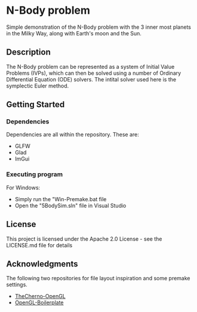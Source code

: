 # N-Body problem

Simple demonstration of the N-Body problem with the 3 inner most planets in the Milky Way, along with Earth's moon and the Sun. 
## Description

The N-Body problem can be represented as a system of Initial Value Problems (IVPs), which can then be solved using a number of Ordinary Differential Equation (ODE) solvers. The intital solver used here is the symplectic Euler method.


## Getting Started

### Dependencies

Dependencies are all within the repository. These are:
* GLFW 
* Glad
* ImGui

### Executing program

For Windows:
* Simply run the "Win-Premake.bat file 
* Open the "5BodySim.sln" file in Visual Studio




## License

This project is licensed under the Apache 2.0 License - see the LICENSE.md file for details

## Acknowledgments

The following two repositories for file layout inspiration and some premake settings.
* [TheCherno-OpenGL](https://github.com/TheCherno/OpenGL)
* [OpenGL-Boilerplate](https://github.com/HectorPeeters/opengl_premake_boilerplate)

